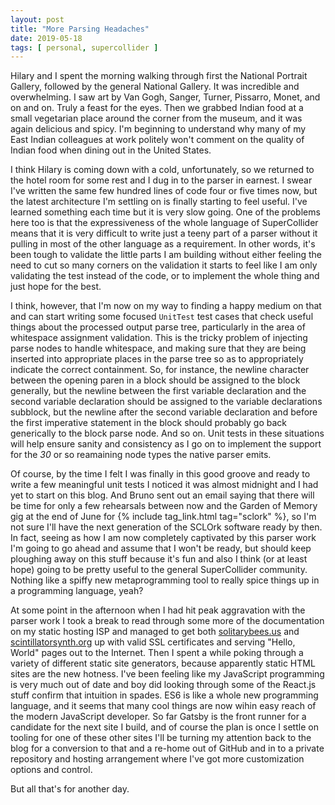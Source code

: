 ```yaml
---
layout: post
title: "More Parsing Headaches"
date: 2019-05-18
tags: [ personal, supercollider ]
---
```


Hilary and I spent the morning walking through first the National Portrait Gallery, followed by the general National
Gallery. It was incredible and overwhelming. I saw art by Van Gogh, Sanger, Turner, Pissarro, Monet, and on and on.
Truly a feast for the eyes. Then we grabbed Indian food at a small vegetarian place around the corner from the museum,
and it was again delicious and spicy. I'm beginning to understand why many of my East Indian colleagues at work politely
won't comment on the quality of Indian food when dining out in the United States.

I think Hilary is coming down with a cold, unfortunately, so we returned to the hotel room for some rest and I dug in to
the parser in earnest. I swear I've written the same few hundred lines of code four or five times now, but the latest
architecture I'm settling on is finally starting to feel useful. I've learned something each time but it is very slow
going. One of the problems here too is that the expressiveness of the whole language of SuperCollider means that it is
very difficult to write just a teeny part of a parser without it pulling in most of the other language as a requirement.
In other words, it's been tough to validate the little parts I am building without either feeling the need to cut so
many corners on the validation it starts to feel like I am only validating the test instead of the code, or to implement
the whole thing and just hope for the best.

I think, however, that I'm now on my way to finding a happy medium on that and can start writing some focused
```UnitTest``` test cases that check useful things about the processed output parse tree, particularly in the area of
whitespace assignment validation. This is the tricky problem of injecting parse nodes to handle whitespace, and making
sure that they are being inserted into appropriate places in the parse tree so as to appropriately indicate the correct
containment. So, for instance, the newline character between the opening paren in a block should be assigned to the
block generally, but the newline between the first variable declaration and the second variable declaration should be
assigned to the variable declarations subblock, but the newline after the second variable declaration and before the
first imperative statement in the block should probably go back generically to the block parse node. And so on. Unit
tests in these situations will help ensure sanity and consistency as I go on to implement the support for the *30* or so
reamaining node types the native parser emits.

Of course, by the time I felt I was finally in this good groove and ready to write a few meaningful unit tests I noticed
it was almost midnight and I had yet to start on this blog. And Bruno sent out an email saying that there will be time
for only a few rehearsals between now and the Garden of Memory gig at the end of June for {% include tag_link.html
tag="sclork" %}, so I'm not sure I'll have the next generation of the SCLOrk software ready by then. In fact, seeing as
how I am now completely captivated by this parser work I'm going to go ahead and assume that I won't be ready, but
should keep ploughing away on this stuff because it's fun and also I think (or at least hope) going to be pretty useful
to the general SuperCollider community. Nothing like a spiffy new metaprogramming tool to really spice things up in a
programming language, yeah?

At some point in the afternoon when I had hit peak aggravation with the parser work I took a break to read through some
more of the documentation on my static hosting ISP and managed to get both [solitarybees.us](https://solitarybees.us)
and [scintillatorsynth.org](https://scintillatorsynth.org) up with valid SSL certificates and serving "Hello, World"
pages out to the Internet. Then I spent a while poking through a variety of different static site generators, because
apparently static HTML sites are the new hotness. I've been feeling like my JavaScript programming is very much out of
date and boy did looking through some of the React.js stuff confirm that intuition in spades. ES6 is like a whole new
programming language, and it seems that many cool things are now wihin easy reach of the modern JavaScript developer. So
far Gatsby is the front runner for a candidate for the next site I build, and of course the plan is once I settle on
tooling for one of these other sites I'll be turning my attention back to the blog for a conversion to that and a
re-home out of GitHub and in to a private repository and hosting arrangement where I've got more customization options
and control.

But all that's for another day.

